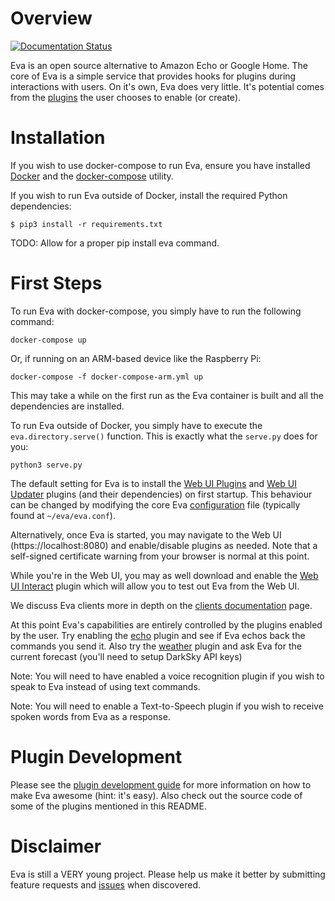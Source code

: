 # Overview

[![Documentation Status](https://readthedocs.org/projects/eva-core/badge/?version=latest)](http://eva-core.readthedocs.io/en/latest/?badge=latest)

Eva is an open source alternative to Amazon Echo or Google Home.
The core of Eva is a simple service that provides hooks for plugins during interactions with users. On it's own, Eva does very little. It's potential comes from the [plugins](https://github.com/edouardpoitras/eva-plugin-repository) the user chooses to enable (or create).

# Installation

If you wish to use docker-compose to run Eva, ensure you have installed [Docker](https://docs.docker.com/engine/installation/) and the [docker-compose](https://docs.docker.com/compose/install/) utility.

If you wish to run Eva outside of Docker, install the required Python dependencies:

```
$ pip3 install -r requirements.txt
```

TODO: Allow for a proper pip install eva command.

# First Steps

To run Eva with docker-compose, you simply have to run the following command:

```
docker-compose up
```

Or, if running on an ARM-based device like the Raspberry Pi:

```
docker-compose -f docker-compose-arm.yml up
```

This may take a while on the first run as the Eva container is built and all the dependencies are installed.

To run Eva outside of Docker, you simply have to execute the `eva.directory.serve()` function. This is exactly what the `serve.py` does for you:

```
python3 serve.py
```

The default setting for Eva is to install the [Web UI Plugins](https://github.com/edouardpoitras/eva-web-ui-plugins) and [Web UI Updater](https://github.com/edouardpoitras/eva-web-ui-updater) plugins (and their dependencies) on first startup. This behaviour can be changed by modifying the core Eva [configuration](https://eva-core.readthedocs.io/en/latest/configuration.html) file (typically found at `~/eva/eva.conf`).

Alternatively, once Eva is started, you may navigate to the Web UI (https://localhost:8080) and enable/disable plugins as needed. Note that a self-signed certificate warning from your browser is normal at this point.

While you're in the Web UI, you may as well download and enable the [Web UI Interact](https://github.com/edouardpoitras/eva-web-ui-interact) plugin which will allow you to test out Eva from the Web UI.

We discuss Eva clients more in depth on the [clients documentation](https://eva-core.readthedocs.io/en/latest/clients.html) page.

At this point Eva's capabilities are entirely controlled by the plugins enabled by the user. Try enabling the [echo](https://github.com/edouardpoitras/eva-echo) plugin and see if Eva echos back the commands you send it. Also try the [weather](https://github.com/edouardpoitras/eva-weather) plugin and ask Eva for the current forecast (you'll need to setup DarkSky API keys)

Note: You will need to have enabled a voice recognition plugin if you wish to speak to Eva instead of using text commands.

Note: You will need to enable a Text-to-Speech plugin if you wish to receive spoken words from Eva as a response.

# Plugin Development

Please see the [plugin development guide](https://eva-core.readthedocs.io/en/latest/plugin_development.html) for more information on how to make Eva awesome (hint: it's easy). Also check out the source code of some of the plugins mentioned in this README.

# Disclaimer

Eva is still a VERY young project. Please help us make it better by submitting feature requests and [issues](https://github.com/edouardpoitras/eva/issues) when discovered.

